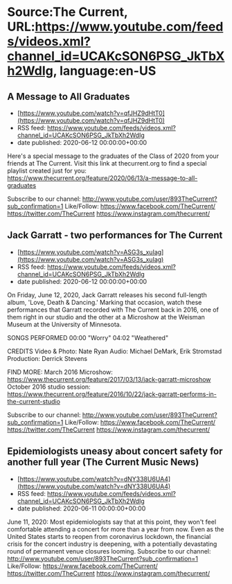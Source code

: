 # Source:The Current, URL:https://www.youtube.com/feeds/videos.xml?channel_id=UCAKcSON6PSG_JkTbXh2WdIg, language:en-US

## A Message to All Graduates
 - [https://www.youtube.com/watch?v=qfJHZ9dHtT0](https://www.youtube.com/watch?v=qfJHZ9dHtT0)
 - RSS feed: https://www.youtube.com/feeds/videos.xml?channel_id=UCAKcSON6PSG_JkTbXh2WdIg
 - date published: 2020-06-12 00:00:00+00:00

Here's a special message to the graduates of the Class of 2020 from your friends at The Current.
Visit this link at thecurrent.org to find a special playlist created just for you:
https://www.thecurrent.org/feature/2020/06/13/a-message-to-all-graduates 

Subscribe to our channel:
http://www.youtube.com/user/893TheCurrent?sub_confirmation=1
Like/Follow:
https://www.facebook.com/TheCurrent/
https://twitter.com/TheCurrent
https://www.instagram.com/thecurrent/

## Jack Garratt - two performances for The Current
 - [https://www.youtube.com/watch?v=ASG3s_xuIag](https://www.youtube.com/watch?v=ASG3s_xuIag)
 - RSS feed: https://www.youtube.com/feeds/videos.xml?channel_id=UCAKcSON6PSG_JkTbXh2WdIg
 - date published: 2020-06-12 00:00:00+00:00

On Friday, June 12, 2020, Jack Garratt releases his second full-length album, 'Love, Death & Dancing.' Marking that occasion, watch these performances that Garratt recorded with The Current back in 2016, one of them right in our studio and the other at a Microshow at the Weisman Museum at the University of Minnesota.

SONGS PERFORMED
00:00 "Worry"
04:02 "Weathered"

CREDITS
Video & Photo: Nate Ryan
Audio: Michael DeMark, Erik Stromstad
Production: Derrick Stevens

FIND MORE:
March 2016 Microshow: https://www.thecurrent.org/feature/2017/03/13/jack-garratt-microshow
October 2016 studio session: https://www.thecurrent.org/feature/2016/10/22/jack-garratt-performs-in-the-current-studio

Subscribe to our channel:
http://www.youtube.com/user/893TheCurrent?sub_confirmation=1
Like/Follow:
https://www.facebook.com/TheCurrent/
https://twitter.com/TheCurrent
https://www.instagram.com/thecurrent/

## Epidemiologists uneasy about concert safety for another full year (The Current Music News)
 - [https://www.youtube.com/watch?v=dNY338U6UA4](https://www.youtube.com/watch?v=dNY338U6UA4)
 - RSS feed: https://www.youtube.com/feeds/videos.xml?channel_id=UCAKcSON6PSG_JkTbXh2WdIg
 - date published: 2020-06-11 00:00:00+00:00

June 11, 2020: Most epidemiologists say that at this point, they won't feel comfortable attending a concert for more than a year from now. Even as the United States starts to reopen from coronavirus lockdown, the financial crisis for the concert industry is deepening, with a potentially devastating round of permanent venue closures looming.
Subscribe to our channel:
http://www.youtube.com/user/893TheCurrent?sub_confirmation=1
Like/Follow:
https://www.facebook.com/TheCurrent/
https://twitter.com/TheCurrent
https://www.instagram.com/thecurrent/

